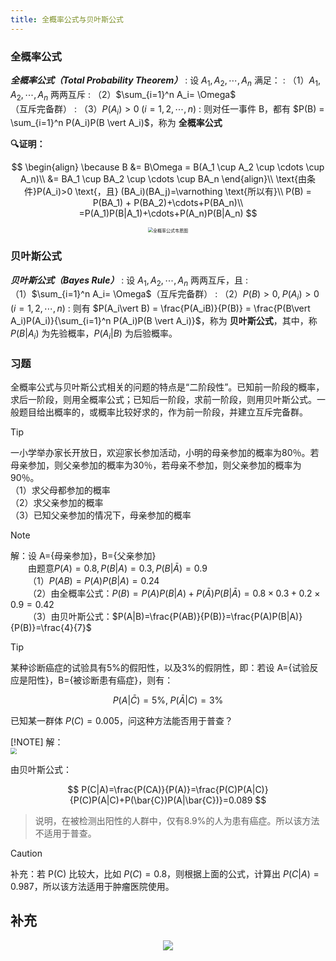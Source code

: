 ```yaml
---
title: 全概率公式与贝叶斯公式
---
```

<!--more-->

### 全概率公式

***全概率公式（Total Probability Theorem）***
: 设 $A_1, A_2, \cdots, A_n$ 满足：
: （1）$A_1, A_2, \cdots, A_n$ 两两互斥
: （2）$\sum_{i=1}^n A_i= \Omega$（互斥完备群）
: （3）$P(A_i)>0 \;(i=1,2,\cdots,n)$
: 则对任一事件 B，都有 $P(B) = \sum_{i=1}^n P(A_i)P(B \vert A_i)$，称为 **全概率公式**

**🔍证明：**

$$
\begin{align}
\because B &= B\Omega = B(A_1 \cup A_2 \cup \cdots \cup A_n)\\
&= BA_1 \cup BA_2 \cup \cdots \cup BA_n
\end{align}\\
\text{由条件}P(A_i)>0 \text{，且} (BA_i)(BA_j)=\varnothing \text{所以有}\\
P(B) = P(BA_1) + P(BA_2)+\cdots+P(BA_n)\\
=P(A_1)P(B|A_1)+\cdots+P(A_n)P(B|A_n)
$$

<center><img src="https://i.loli.net/2020/03/25/2EmgJlkMQdjrzqA.jpg" title="全概率公式韦恩图" style="zoom:50%"></center>


### 贝叶斯公式

***贝叶斯公式（Bayes Rule）***
: 设 $A_1, A_2, \cdots, A_n$ 两两互斥，且
: （1）$\sum_{i=1}^n A_i= \Omega$（互斥完备群）
: （2）$P(B)>0,\; P(A_i)>0 \;(i=1,2,\cdots,n)$
: 则有 $P(A_i\vert B) = \frac{P(A_iB)}{P(B)} = \frac{P(B\vert A_i)P(A_i)}{\sum_{i=1}^n P(A_i)P(B \vert A_i)}$，称为 **贝叶斯公式**，其中，称 $P(B\vert A_i)$ 为先验概率，$P(A_i\vert B)$ 为后验概率。

### 习题

全概率公式与贝叶斯公式相关的问题的特点是“二阶段性”。已知前一阶段的概率，求后一阶段，则用全概率公式；已知后一阶段，求前一阶段，则用贝叶斯公式。一般题目给出概率的，或概率比较好求的，作为前一阶段，并建立互斥完备群。

> [!TIP]
> 一小学举办家长开放日，欢迎家长参加活动，小明的母亲参加的概率为80％。若母亲参加，则父亲参加的概率为30％，若母亲不参加，则父亲参加的概率为90％。<br>
> （1）求父母都参加的概率<br>
> （2）求父亲参加的概率<br>
> （3）已知父亲参加的情况下，母亲参加的概率


> [!NOTE]
> 解：设 A={母亲参加}，B={父亲参加}<br>
> &emsp;&emsp;由题意$P(A)=0.8, P(B|A)=0.3, P(B|\bar{A})=0.9$<br>
> &emsp;&emsp;（1）$P(AB)=P(A)P(B|A)=0.24$<br>
> &emsp;&emsp;（2）由全概率公式：$P(B)=P(A)P(B|A)+P(\bar{A})P(B|\bar{A})$$=0.8\times0.3+0.2\times0.9=0.42$<br>
> &emsp;&emsp;（3）由贝叶斯公式：$P(A|B)=\frac{P(AB)}{P(B)}=\frac{P(A)P(B|A)}{P(B)}=\frac{4}{7}$


> [!TIP]
> 某种诊断癌症的试验具有5%的假阳性，以及3%的假阴性，即：若设 A={试验反应是阳性}，B={被诊断患有癌症}，则有：
>
> $$
P(A|\bar{C})=5\%,\;P(\bar{A}|C)=3\%
$$
>
已知某一群体 $P(C)=0.005$，问这种方法能否用于普查？

[!NOTE]
解：<br><img src="https://i.loli.net/2020/03/08/xJbMmZAvFs3XRGd.jpg" style="zoom:60%">
>
由贝叶斯公式：
>
$$
P(C|A)=\frac{P(CA)}{P(A)}=\frac{P(C)P(A|C)}{P(C)P(A|C)+P(\bar{C})P(A|\bar{C})}=0.089
$$
>
> 说明，在被检测出阳性的人群中，仅有8.9%的人为患有癌症。所以该方法不适用于普查。

> [!CAUTION]
> 补充：若 P(C) 比较大，比如 $P(C)=0.8$，则根据上面的公式，计算出 $P(C|A)=0.987$，所以该方法适用于肿瘤医院使用。

## 补充

<center><img src="https://i.loli.net/2020/03/25/NxCUVor8Hdka25t.png" ></center>